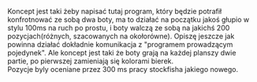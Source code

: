 Koncept jest taki żeby napisać tutaj program, który będzie potrafił konfrotnować ze sobą dwa boty, ma to działać na początku jakoś głupio w stylu 100ms na ruch po prostu, i boty walczą ze sobą na jakichś 200 pozycjach(różnych, szacowanych na okołorówne). Opiszę jeszcze jak powinna działać dokładnie komunikacja z "programem prowadzącym pojedynek". Ale koncept jest taki że boty grają na każdej planszy dwie partie, po pierwszej zamieniają się kolorami bierek.  
Pozycje byly oceniane przez 300 ms pracy stockfisha jakiego nowego.
